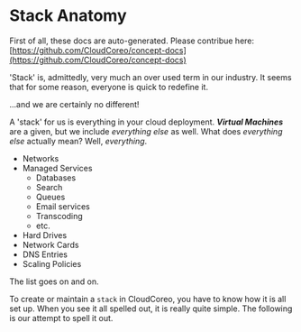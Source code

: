 
# Stack Anatomy
First of all, these docs are auto-generated. Please contribue here: [https://github.com/CloudCoreo/concept-docs](https://github.com/CloudCoreo/concept-docs)

'Stack' is, admittedly, very much an over used term in our industry. It seems that for some reason, everyone is quick to redefine it. 

...and we are certainly no different!

A 'stack' for us is everything in your cloud deployment. ***Virtual Machines*** are a given, but we include *everything else* as well. What does *everything else* actually mean? Well, *everything*.

* Networks
* Managed Services
  * Databases
  * Search
  * Queues
  * Email services
  * Transcoding
  * etc.
* Hard Drives
* Network Cards
* DNS Entries
* Scaling Policies

The list goes on and on.

To create or maintain a `stack` in CloudCoreo, you have to know how it is all set up. When you see it all spelled out, it is really quite simple. The following is our attempt to spell it out.
